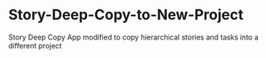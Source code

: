 Story-Deep-Copy-to-New-Project
==============================

Story Deep Copy App modified to copy hierarchical stories and tasks into a different project